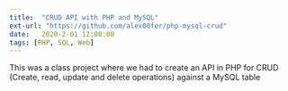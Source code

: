 ```yaml
---
title:  "CRUD API with PHP and MySQL"
ext-url: "https://github.com/alex00fer/php-mysql-crud"
date:   2020-2-01 12:00:00
tags: [PHP, SQL, Web]
---
```

This was a class project where we had to create an API in PHP for CRUD (Create, read, update and delete operations) against a MySQL table